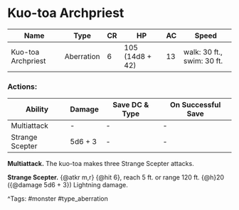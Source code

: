 # Kuo-toa Archpriest

| Name | Type | CR | HP | AC | Speed |
|------|------|----|----|----|-------|
| Kuo-toa Archpriest | Aberration | 6 | 105 (14d8 + 42) | 13 | walk: 30 ft., swim: 30 ft. |

### Actions:

| Ability | Damage | Save DC & Type | On Successful Save |
|---------|--------|----------------|--------------------|
| Multiattack | - | - | - |
| Strange Scepter | 5d6 + 3 | - | - |


**Multiattack.** The kuo-toa makes three Strange Scepter attacks.

**Strange Scepter.** {@atkr m,r} {@hit 6}, reach 5 ft. or range 120 ft. {@h}20 ({@damage 5d6 + 3}) Lightning damage.

^Tags: #monster #type_aberration